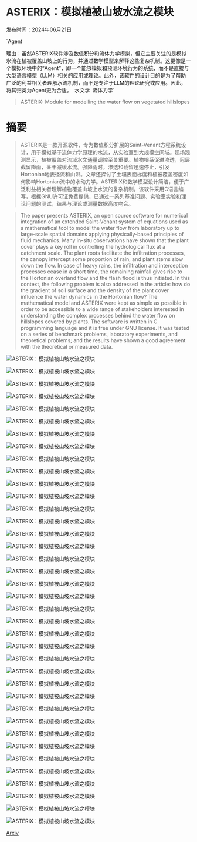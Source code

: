 # ASTERIX：模拟植被山坡水流之模块

发布时间：2024年06月21日

`Agent

理由：虽然ASTERIX软件涉及数值积分和流体力学模拟，但它主要关注的是模拟水流在植被覆盖山坡上的行为，并通过数学模型来解释这些复杂机制。这更像是一个模拟环境中的“Agent”，即一个能够模拟和预测环境行为的系统，而不是直接与大型语言模型（LLM）相关的应用或理论。此外，该软件的设计目的是为了帮助广泛的利益相关者理解水流机制，而不是专注于LLM的理论研究或应用。因此，将其归类为Agent更为合适。` `水文学` `流体力学`

> ASTERIX: Module for modelling the water flow on vegetated hillslopes

# 摘要

> ASTERIX是一款开源软件，专为数值积分扩展的Saint-Venant方程系统设计，用于模拟基于流体力学原理的水流，从实验室到大规模空间域。现场观测显示，植被覆盖对流域水文通量调控至关重要。植物根系促进渗透，冠层截留降雨，茎干减缓水流。强降雨时，渗透和截留迅速停止，引发Hortonian地表径流和山洪。文章还探讨了土壤表面梯度和植被覆盖密度如何影响Hortonian流中的水动力学。ASTERIX和数学模型设计简洁，便于广泛利益相关者理解植物覆盖山坡上水流的复杂机制。该软件采用C语言编写，根据GNU许可证免费提供，已通过一系列基准问题、实验室实验和理论问题的测试，结果与理论或测量数据高度吻合。

> The paper presents ASTERIX, an open source software for numerical integration of an extended Saint-Venant system of equations used as a mathematical tool to model the water flow from laboratory up to large-scale spatial domains applying physically-based principles of fluid mechanics. Many in-situ observations have shown that the plant cover plays a key roll in controlling the hydrological flux at a catchment scale. The plant roots facilitate the infiltration processes, the canopy intercept some proportion of rain, and plant stems slow down the flow. In case of heavy rains, the infiltration and interception processes cease in a short time, the remaining rainfall gives rise to the Hortonian overland flow and the flash flood is thus initiated. In this context, the following problem is also addressed in the article: how do the gradient of soil surface and the density of the plant cover influence the water dynamics in the Hortonian flow? The mathematical model and ASTERIX were kept as simple as possible in order to be accessible to a wide range of stakeholders interested in understanding the complex processes behind the water flow on hillslopes covered by plants.
  The software is written in C programming language and it is free under GNU license. It was tested on a series of benchmark problems, laboratory experiments, and theoretical problems; and the results have shown a good agreement with the theoretical or measured data.

![ASTERIX：模拟植被山坡水流之模块](../../../paper_images/2406.14933/Fig_disasters.png)

![ASTERIX：模拟植被山坡水流之模块](../../../paper_images/2406.14933/Fig_wathershed_proces.png)

![ASTERIX：模拟植被山坡水流之模块](../../../paper_images/2406.14933/Asterix_software_diagram.png)

![ASTERIX：模拟植被山坡水流之模块](../../../paper_images/2406.14933/Fig_soil_surf_3d_Crater_06.png)

![ASTERIX：模拟植被山坡水流之模块](../../../paper_images/2406.14933/Fig_soil_surf_3d_Hillock_10.png)

![ASTERIX：模拟植被山坡水流之模块](../../../paper_images/2406.14933/Fig_soil_surf_Crater_06.png)

![ASTERIX：模拟植被山坡水流之模块](../../../paper_images/2406.14933/Fig_soil_surf_Hillock_10.png)

![ASTERIX：模拟植被山坡水流之模块](../../../paper_images/2406.14933/Fig_water_depth_Crater_06.png)

![ASTERIX：模拟植被山坡水流之模块](../../../paper_images/2406.14933/Fig_water_depth_Hillock_10.png)

![ASTERIX：模拟植被山坡水流之模块](../../../paper_images/2406.14933/Fig_water_velocity_Crater_06.png)

![ASTERIX：模拟植被山坡水流之模块](../../../paper_images/2406.14933/Fig_water_velocity_Hillock_10.png)

![ASTERIX：模拟植被山坡水流之模块](../../../paper_images/2406.14933/Figs_thacker2D_dynamics_water_surface_t010.png)

![ASTERIX：模拟植被山坡水流之模块](../../../paper_images/2406.14933/Figs_thacker2D_dynamics_water_surface_t030.png)

![ASTERIX：模拟植被山坡水流之模块](../../../paper_images/2406.14933/Figs_thacker2D_dynamics_water_surface_t070.png)

![ASTERIX：模拟植被山坡水流之模块](../../../paper_images/2406.14933/Figs_thacker2D_dynamics_water_surface_t330.png)

![ASTERIX：模拟植被山坡水流之模块](../../../paper_images/2406.14933/Figs_thacker2D_errors_N350.png)

![ASTERIX：模拟植被山坡水流之模块](../../../paper_images/2406.14933/Figs_thacker2D_errors_N650.png)

![ASTERIX：模拟植被山坡水流之模块](../../../paper_images/2406.14933/Fig_susita_apa_teta_1_00.png)

![ASTERIX：模拟植被山坡水流之模块](../../../paper_images/2406.14933/Fig_susita_apa_teta_0_97.png)

![ASTERIX：模拟植被山坡水流之模块](../../../paper_images/2406.14933/Fig_susita_vit_teta_1_00.png)

![ASTERIX：模拟植被山坡水流之模块](../../../paper_images/2406.14933/Fig_susita_vit_teta_0_97.png)

![ASTERIX：模拟植被山坡水流之模块](../../../paper_images/2406.14933/Fig_rate_susita.png)

![ASTERIX：模拟植被山坡水流之模块](../../../paper_images/2406.14933/Fig_errors_contour_12_q07.png)

![ASTERIX：模拟植被山坡水流之模块](../../../paper_images/2406.14933/Fig_errors_contour_12.png)

![ASTERIX：模拟植被山坡水流之模块](../../../paper_images/2406.14933/Fig_errors_contour_21.png)

![ASTERIX：模拟植被山坡水流之模块](../../../paper_images/2406.14933/Fig_errors_contour_12_21.png)

![ASTERIX：模拟植被山坡水流之模块](../../../paper_images/2406.14933/Fig_errors_surface_12_21.png)

![ASTERIX：模拟植被山坡水流之模块](../../../paper_images/2406.14933/Fig_flow_over_slope_12-q07.png)

![ASTERIX：模拟植被山坡水流之模块](../../../paper_images/2406.14933/Fig_flow_over_slope_21-q07.png)

![ASTERIX：模拟植被山坡水流之模块](../../../paper_images/2406.14933/Fig_flow_over_slope_12-q15.png)

![ASTERIX：模拟植被山坡水流之模块](../../../paper_images/2406.14933/Fig_flow_over_slope_21-q15.png)

![ASTERIX：模拟植被山坡水流之模块](../../../paper_images/2406.14933/Fig_flow_over_slope_12-q21.png)

![ASTERIX：模拟植被山坡水流之模块](../../../paper_images/2406.14933/Fig_flow_over_slope_21-q50.png)

![ASTERIX：模拟植被山坡水流之模块](../../../paper_images/2406.14933/Fig_sensitivity_slope-ws.png)

![ASTERIX：模拟植被山坡水流之模块](../../../paper_images/2406.14933/Fig_sensitivity_theta-ws.png)

![ASTERIX：模拟植被山坡水流之模块](../../../paper_images/2406.14933/Fig_sensitivity_slope-wp.png)

![ASTERIX：模拟植被山坡水流之模块](../../../paper_images/2406.14933/Fig_sensitivity_theta-wp.png)

![ASTERIX：模拟植被山坡水流之模块](../../../paper_images/2406.14933/hyetograph_triangle.png)

[Arxiv](https://arxiv.org/abs/2406.14933)